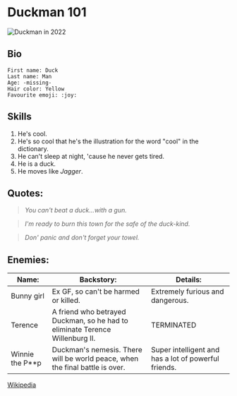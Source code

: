 # **Duckman 101**
![Duckman in 2022](https://static.wikia.nocookie.net/duckman/images/4/43/10duckman-1-.png/revision/latest?cb=20201003185125)

## Bio
```
First name: Duck
Last name: Man
Age: -missing-
Hair color: Yellow
Favourite emoji: :joy:
```
## Skills
1. He's cool.
2. He's so cool that he's the illustration for the word "cool" in the dictionary.
3. He can't sleep at night, 'cause he never gets tired.
4. He is a duck.
5. He moves like *Jagger*.

## Quotes:

>*You can't beat a duck...with a gun.*

>*I'm ready to burn this town for the safe of the duck-kind.*

>*Don' panic and don't forget your towel.*

## Enemies:
| Name:           | Backstory:                                                                   | Details:                                             |
|-----------------|------------------------------------------------------------------------------|------------------------------------------------------|
| Bunny girl      | Ex GF, so can't be harmed or killed.                                         | Extremely furious and dangerous.                     |
| Terence         | A friend who betrayed Duckman, so he had to eliminate Terence Willenburg II. | TERMINATED                                           |
| Winnie the P**p | Duckman's nemesis. There will be world peace, when the final battle is over. | Super intelligent and has a lot of powerful friends. |

[Wikipedia](https://en.wikipedia.org/wiki/Duckman)